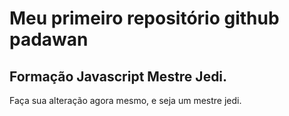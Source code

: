 # Meu primeiro repositório github padawan
## Formação Javascript Mestre Jedi.

Faça sua alteração agora mesmo, e seja um mestre jedi.
